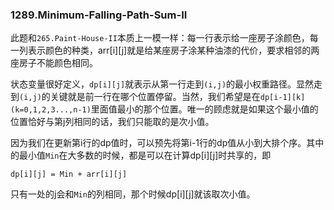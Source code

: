 ### 1289.Minimum-Falling-Path-Sum-II

此题和```265.Paint-House-II```本质上一模一样：每一行表示给一座房子涂颜色，每一列表示颜色的种类，arr[i][j]就是给某座房子涂某种油漆的代价，要求相邻的两座房子不能颜色相同。

状态变量很好定义，```dp[i][j]```就表示从第一行走到```(i,j)```的最小权重路径。显然走到```(i,j)```的关键就是前一行在哪个位置停留。当然，我们希望是在```dp[i-1][k] (k=0,1,2,3...,n-1)```里面值最小的那个位置。唯一的顾虑就是如果这个最小值的位置恰好与第j列相同的话，我们只能取的是次小值。

因为我们在更新第i行的dp值时，可以预先将第i-1行的dp值从小到大排个序。其中的最小值```Min```在大多数的时候，都是可以在计算dp[i][j]时共享的，即
```
dp[i][j] = Min + arr[i][j]
```
只有一处的j会和```Min```的列相同，那个时候dp[i][j]就该取次小值。
